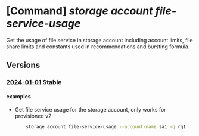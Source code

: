 # [Command] _storage account file-service-usage_

Get the usage of file service in storage account including account limits, file share limits and constants used in recommendations and bursting formula.

## Versions

### [2024-01-01](/Resources/mgmt-plane/L3N1YnNjcmlwdGlvbnMve30vcmVzb3VyY2Vncm91cHMve30vcHJvdmlkZXJzL21pY3Jvc29mdC5zdG9yYWdlL3N0b3JhZ2VhY2NvdW50cy97fS9maWxlc2VydmljZXMve30vdXNhZ2VzL3t9/2024-01-01.xml) **Stable**

<!-- mgmt-plane /subscriptions/{}/resourcegroups/{}/providers/microsoft.storage/storageaccounts/{}/fileservices/{}/usages/{} 2024-01-01 -->

#### examples

- Get file service usage for the storage account, only works for provisioned v2
    ```bash
        storage account file-service-usage --account-name sa1 -g rg1
    ```
